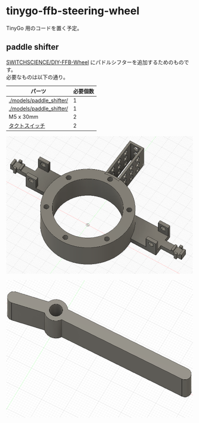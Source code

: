 # tinygo-ffb-steering-wheel

TinyGo 用のコードを置く予定。  

## paddle shifter

[SWITCHSCIENCE/DIY-FFB-Wheel](https://github.com/SWITCHSCIENCE/DIY-FFB-Wheel) にパドルシフターを追加するためのものです。  
必要なものは以下の通り。  

| パーツ | 必要個数 |
| -- | -- |
| [./models/paddle_shifter/](body.stl) | 1 |
| [./models/paddle_shifter/](lever.stl) | 1 |
| M5 x 30mm | 2 |
| [タクトスイッチ](https://akizukidenshi.com/catalog/g/gP-01282/) | 2 |

![](./images/body.png)

![](./images/lever.png)
